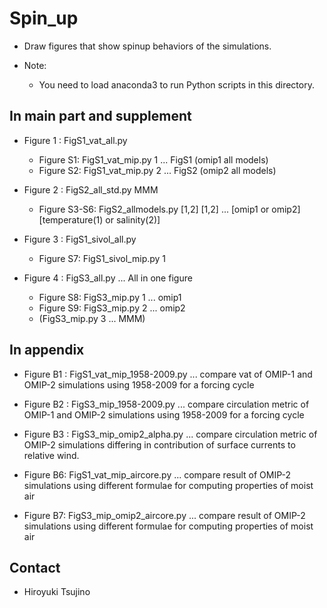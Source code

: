Spin_up
========

  * Draw figures that show spinup behaviors of the simulations.

  * Note:
     - You need to load anaconda3 to run Python scripts in this directory.


In main part and supplement
--------

  * Figure 1 : FigS1_vat_all.py
     - Figure S1: FigS1_vat_mip.py 1  ... FigS1 (omip1 all models)
     - Figure S2: FigS1_vat_mip.py 2  ... FigS2 (omip2 all models)

  * Figure 2 : FigS2_all_std.py MMM
     - Figure S3-S6: FigS2_allmodels.py [1,2] [1,2] ... [omip1 or omip2] [temperature(1) or salinity(2)]

  * Figure 3 : FigS1_sivol_all.py
     - Figure S7: FigS1_sivol_mip.py 1

  * Figure 4 : FigS3_all.py ... All in one figure
     - Figure S8: FigS3_mip.py 1 ... omip1
     - Figure S9: FigS3_mip.py 2 ... omip2
     - (FigS3_mip.py 3 ... MMM)


In appendix
--------

  * Figure B1 : FigS1_vat_mip_1958-2009.py
     ... compare vat of OMIP-1 and OMIP-2 simulations using 1958-2009 for a forcing cycle

  * Figure B2 : FigS3_mip_1958-2009.py
     ... compare circulation metric of OMIP-1 and OMIP-2 simulations using 1958-2009 for a forcing cycle

  * Figure B3 : FigS3_mip_omip2_alpha.py
     ... compare circulation metric of OMIP-2 simulations differing in contribution of surface currents
         to relative wind.

  * Figure B6: FigS1_vat_mip_aircore.py
     ... compare result of OMIP-2 simulations using different formulae for computing properties of moist air

  * Figure B7: FigS3_mip_omip2_aircore.py
     ... compare result of OMIP-2 simulations using different formulae for computing properties of moist air


Contact
--------

  * Hiroyuki Tsujino

